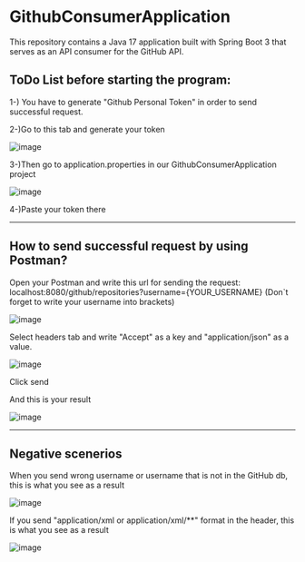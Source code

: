 # GithubConsumerApplication
This repository contains a Java 17 application built with Spring Boot 3 that serves as an API consumer for the GitHub API.

<h2>ToDo List before starting the program:</h2>

1-) You have to generate "Github Personal Token" in order to send successful request.

2-)Go to this tab and generate your token

![image](https://github.com/hasbikaynak/GithubConsumerApplication/assets/73940626/1c3f53af-c7ba-4e5a-b3bc-ead5b71e1cd6)

3-)Then go to application.properties in our GithubConsumerApplication project

![image](https://github.com/hasbikaynak/GithubConsumerApplication/assets/73940626/c2b6f281-b48d-4b51-a33b-4fa2e69c8109)

4-)Paste your token there

--------------------------------------------------------------------------------------------------------------------------

<h2>How to send successful request by using Postman?</h2>

Open your Postman and write this url for sending the request: localhost:8080/github/repositories?username={YOUR_USERNAME}
(Don`t forget to write your username into brackets)

![image](https://github.com/hasbikaynak/GithubConsumerApplication/assets/73940626/fdcbd28d-8088-42b4-8acc-076c4c000f70)

Select headers tab and write "Accept" as a key and "application/json" as a value.

![image](https://github.com/hasbikaynak/GithubConsumerApplication/assets/73940626/2fb4def9-4298-4e86-b2d9-6721c24668ef)

Click send 

And this is your result 

![image](https://github.com/hasbikaynak/GithubConsumerApplication/assets/73940626/c125a0ae-75b1-4446-a9f3-6eb45e1db643)

-----------------------------------------------------------------------------------------------------------------------

<h2>Negative scenerios</h2>

When you send wrong username or username that is not in the GitHub db, this is what you see as a result

![image](https://github.com/hasbikaynak/GithubConsumerApplication/assets/73940626/89f54ac5-7201-4212-84a8-41381f4fb002)

If you send "application/xml or application/xml/**" format in the header, this is what you see as a result

![image](https://github.com/hasbikaynak/GithubConsumerApplication/assets/73940626/287d4f88-102b-4a87-9bd9-46e91a482f44)

